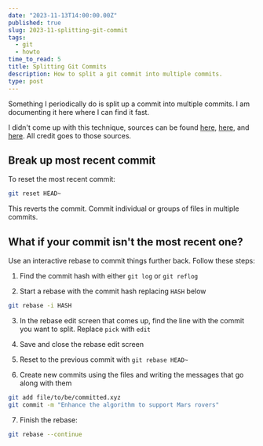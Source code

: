 ```yaml
---
date: "2023-11-13T14:00:00.00Z"
published: true
slug: 2023-11-splitting-git-commit
tags:
  - git
  - howto
time_to_read: 5
title: Splitting Git Commits
description: How to split a git commit into multiple commits.
type: post
---
```


Something I periodically do is split up a commit into multiple commits. I am documenting it here where I can find it fast. 

I didn't come up with this technique, sources can be found [here](https://stackoverflow.com/questions/6217156/break-a-previous-commit-into-multiple-commits), [here](https://www.internalpointers.com/post/split-commit-into-smaller-ones-git), and [here](https://dev.to/timmouskhelichvili/how-to-split-a-git-commit-into-multiple-ones-3g6f). All credit goes to those sources.

## Break up most recent commit

To reset the most recent commit:

```sh
git reset HEAD~
```

This reverts the commit. Commit individual or groups of files in multiple commits.


## What if your commit isn't the most recent one?

Use an interactive rebase to commit things further back. Follow these steps:

1. Find the commit hash with either `git log` or `git reflog`

2. Start a rebase with the commit hash replacing `HASH` below

```sh
git rebase -i HASH
```

3. In the rebase edit screen that comes up, find the line with the commit you want to split. Replace `pick` with `edit`

4. Save and close the rebase edit screen

5. Reset to the previous commit with `git rebase HEAD~`

6. Create new commits using the files and writing the messages that go along with them

```sh
git add file/to/be/committed.xyz
git commit -m "Enhance the algorithm to support Mars rovers"
```

7. Finish the rebase:

```sh
git rebase --continue
```
